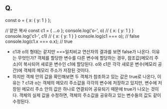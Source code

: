 ## Q. 
const o = { x: { y: 1 } };

// 얕은 복사
const c1 = { ...o };
console.log('o-', o)    // { x: { y: 1 } }
console.log('c1-', c1)  // { x: { y: 1 } }
console.log(c1 === o);  // false 
console.log(c1.x === o.x); // true

- c1과 o의 형태는 같지만 ===일치비교 연산자의 결과를 보면 false가 나온다. 이유는 무엇인가? 
객체를 할당한 변수를 다른 변수에 할당하는 경우, 참조값(메모리 주소)이 복사되어 새로운 변수인 c1에 할당된다. o와 c1은 각각 새로운 변수(메모리 공간)에 객체의 메모리 주소가 저장된 것이다.
- 하지만 객체 안의 값을 확인해보면 두 객체가 참조하고 있는 값은 true로 나온다, 이유는 ?
c1과 o는 객체의 메모리 주소값을 각각의 변수에 저장하고 있지만, 변수에 저장된 메모리 주소 안의 값은 하나로 연결되어 공유되기 때문에 true가 나오는 것이다. 객체의 실제 값을 수정하면, 객체의 주소값을 공유하고 있는 변수들의 값도 같이 수정된다.
